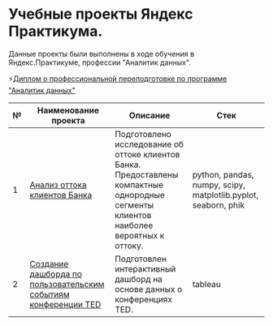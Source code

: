 # Учебные проекты Яндекс Практикума.

Данные проекты были выполнены в ходе обучения в Яндекс.Практикуме, профессии "Аналитик данных".


⚡[Диплом о профессиональной переподготовке по программе "Аналитик данных"](https://github.com/TatianaTitarenko/yandex-praktikum-data-analyst-projects/blob/main/Diplom_data_analyst.pdf)



|№|  Наименование проекта | Описание|   Стек|
|----|--------------------|---------|--------|
|1|[Анализ оттока клиентов Банка](https://github.com/TatianaTitarenko/yandex-praktikum-data-analyst-projects/tree/main/Customer_churn_analysis)|Подготовлено исследование об оттоке клиентов Банка. Предоставлены компактные однородные сегменты клиентов наиболее вероятных к оттоку.|python, pandas, numpy, scipy, matplotlib.pyplot, seaborn, phik |
|2|[Создание дашборда по пользовательским событиям конференции TED](https://github.com/TatianaTitarenko/yandex-praktikum-data-analyst-projects/tree/main/Dashboard_tableau_TED)|Подготовлен интерактивный дашборд на основе данных о конференциях TED.|tableau|

